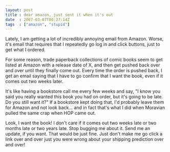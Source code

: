 ```yaml
---
layout: post
title : dear amazon, just sent it when it's out
date  : 2007-03-07T00:27:14Z
tags  : ["amazon", "stupid"]
---
```

Lately, I am getting a lot of incredibly annoying email from Amazon.  Worse, it's email that requires that I repeatedly go log in and click buttons, just to get what I ordered.

For some reason, trade paperback collections of comic books seem to get listed at Amazon with a release date of X, and then get pushed back over and over until they finally come out.  Every time the order is pushed back, I get an email saying that I have to go confirm that I want the book, even if it comes out two weeks later.

It's like having a bookstore call me every few weeks and say, "I know you said you really wanted this book you had on order, but it's going to be late.  Do you still want it?"  If a bookstore kept doing that, I'd probably leave them for Amazon and not look back... and in fact that's what I did when Moravian pulled the same crap when HOP came out.

Look, I want the book!  I don't care if it comes out two weeks late or two months late or two years late.  Stop bugging me about it.  Send me an update, if you want.  That would be just fine.  Just don't make me go click a link over and over just you were wrong about your shipping prediction over and over!
